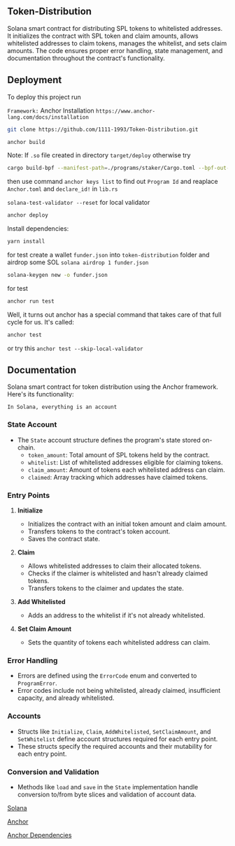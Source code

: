 
##  Token-Distribution

Solana smart contract for distributing SPL tokens to whitelisted addresses. It initializes the contract with SPL token and claim amounts, allows whitelisted addresses to claim tokens, manages the whitelist, and sets claim amounts. The code ensures proper error handling, state management, and documentation throughout the contract's functionality.








## Deployment

To deploy this project run

`Framework:` Anchor Installation ```https://www.anchor-lang.com/docs/installation```

```bash
git clone https://github.com/1111-1993/Token-Distribution.git
```
```bash 
anchor build
```
Note: If ```.so``` file created in directory ```target/deploy``` otherwise try
```bash
cargo build-bpf --manifest-path=./programs/staker/Cargo.toml --bpf-out-dir=target/deploy
```
then use command ```anchor keys list``` to find out ```Program Id``` and reaplace ```Anchor.toml``` and ```declare_id!``` in ```lib.rs```

```solana-test-validator --reset``` for local validator
 


```bash
anchor deploy
```
Install dependencies:
```bash
yarn install
```
for test create a wallet `funder.json` into `token-distribution` folder and airdrop some SOL `solana airdrop 1 funder.json`

```bash
solana-keygen new -o funder.json
```
for test 
```bash 
anchor run test
```
Well, it turns out anchor has a special command that takes care of that full cycle for us. It's called:

```bash 
anchor test
```
or try this ```anchor test --skip-local-validator```


## Documentation

Solana smart contract for token distribution using the Anchor framework. Here's its functionality:

`In Solana, everything is an account`

### State Account
- The `State` account structure defines the program's state stored on-chain.
  - `token_amount`: Total amount of SPL tokens held by the contract.
  - `whitelist`: List of whitelisted addresses eligible for claiming tokens.
  - `claim_amount`: Amount of tokens each whitelisted address can claim.
  - `claimed`: Array tracking which addresses have claimed tokens.


### Entry Points
1. **Initialize**
   - Initializes the contract with an initial token amount and claim amount.
   - Transfers tokens to the contract's token account.
   - Saves the contract state.

2. **Claim**
   - Allows whitelisted addresses to claim their allocated tokens.
   - Checks if the claimer is whitelisted and hasn't already claimed tokens.
   - Transfers tokens to the claimer and updates the state.

3. **Add Whitelisted**
   - Adds an address to the whitelist if it's not already whitelisted.

4. **Set Claim Amount**
   - Sets the quantity of tokens each whitelisted address can claim.


### Error Handling
- Errors are defined using the `ErrorCode` enum and converted to `ProgramError`.
- Error codes include not being whitelisted, already claimed, insufficient capacity, and already whitelisted.

### Accounts
- Structs like `Initialize`, `Claim`, `AddWhitelisted`, `SetClaimAmount`, and `SetWhitelist` define account structures required for each entry point.
- These structs specify the required accounts and their mutability for each entry point.

### Conversion and Validation
- Methods like `load` and `save` in the `State` implementation handle conversion to/from byte slices and validation of account data.



[Solana](https://docs.solana.com/)

[Anchor](https://www.anchor-lang.com/)

[Anchor Dependencies](https://www.anchor-lang.com/docs/installation/)




